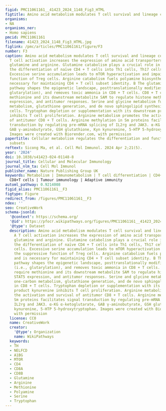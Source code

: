 ```yaml
---
figid: PMC11061161__41423_2024_1148_Fig3_HTML
figtitle: Amino acid metabolism modulates T cell survival and lineage commitment
organisms:
- NA
organisms_ner:
- Homo sapiens
pmcid: PMC11061161
filename: 41423_2024_1148_Fig3_HTML.jpg
figlink: /pmc/articles/PMC11061161/figure/F3
number: F3
caption: Amino acid metabolism modulates T cell survival and lineage commitment. A
  T cell activation increases the expression of amino acid transporters that import
  glutamine and arginine. Glutamine catabolism plays a crucial role in regulating
  the differentiation of naïve CD4 + T cells into Th1 cells, Th17 cells, or Treg cells.
  Excessive serine accumulation leads to mTOR hyperactivation and impairs the suppressive
  function of Treg cells. Arginine catabolism fuels polyamine biosynthesis and is
  necessary for maintaining CD4 + T cell subset identity. B The glutamine-glutamate-α-KG
  pathway shapes the epigenetic landscape, posttranslationally modifies proteins (i.e.,
  glutarylation), and removes toxic ammonia in CD8 + T cells. CD8 + T cells require
  methionine and its downstream metabolite SAM to regulate histone methylation, STAT5
  expression, and antitumor responses. Serine and glycine metabolism fuels one-carbon
  metabolism, glutathione generation, and de novo sphingolipid synthesis in CD8 + T
  cells. Tryptophan depletion or supplementation with its downstream product kynurenine
  inhibits T cell proliferation. Arginine metabolism promotes the activation and survival
  of antitumor CD8 + T cells. Arginine methylation in Sm proteins facilitates signal
  transduction by regulating pre-mRNA splicing of IL2rg and JAK3. α-KG α-ketoglutarate,
  GAB γ-aminobutyrate, GSH glutathione, Kyn kynurenine, 5-HTP 5-hydroxytryptophan.
  Images were created with Biorender.com, with permission
papertitle: Cellular metabolism regulates the differentiation and function of T-cell
  subsets
reftext: Sicong Ma, et al. Cell Mol Immunol. 2024 Apr 2;21(5).
year: '2024'
doi: 10.1038/s41423-024-01148-8
journal_title: Cellular and Molecular Immunology
journal_nlm_ta: Cell Mol Immunol
publisher_name: Nature Publishing Group UK
keywords: Metabolism | Immunometabolism | T cell differentiation | CD4+ T cells |
  CD8+T cells | Tumour immunology | Adaptive immunity
automl_pathway: 0.9214008
figid_alias: PMC11061161__F3
figtype: Figure
redirect_from: /figures/PMC11061161__F3
ndex: ''
seo: CreativeWork
schema-jsonld:
  '@context': https://schema.org/
  '@id': https://pfocr.wikipathways.org/figures/PMC11061161__41423_2024_1148_Fig3_HTML.html
  '@type': Dataset
  description: Amino acid metabolism modulates T cell survival and lineage commitment.
    A T cell activation increases the expression of amino acid transporters that import
    glutamine and arginine. Glutamine catabolism plays a crucial role in regulating
    the differentiation of naïve CD4 + T cells into Th1 cells, Th17 cells, or Treg
    cells. Excessive serine accumulation leads to mTOR hyperactivation and impairs
    the suppressive function of Treg cells. Arginine catabolism fuels polyamine biosynthesis
    and is necessary for maintaining CD4 + T cell subset identity. B The glutamine-glutamate-α-KG
    pathway shapes the epigenetic landscape, posttranslationally modifies proteins
    (i.e., glutarylation), and removes toxic ammonia in CD8 + T cells. CD8 + T cells
    require methionine and its downstream metabolite SAM to regulate histone methylation,
    STAT5 expression, and antitumor responses. Serine and glycine metabolism fuels
    one-carbon metabolism, glutathione generation, and de novo sphingolipid synthesis
    in CD8 + T cells. Tryptophan depletion or supplementation with its downstream
    product kynurenine inhibits T cell proliferation. Arginine metabolism promotes
    the activation and survival of antitumor CD8 + T cells. Arginine methylation in
    Sm proteins facilitates signal transduction by regulating pre-mRNA splicing of
    IL2rg and JAK3. α-KG α-ketoglutarate, GAB γ-aminobutyrate, GSH glutathione, Kyn
    kynurenine, 5-HTP 5-hydroxytryptophan. Images were created with Biorender.com,
    with permission
  license: CC0
  name: CreativeWork
  creator:
    '@type': Organization
    name: WikiPathways
  keywords:
  - TH
  - NELFCD
  - A1BG
  - MTOR
  - CD4
  - CD8A
  - CD8B
  - Glutamine
  - Arginine
  - Methionine
  - Polyamine
  - Serine
  - Tryptophan
---
```

